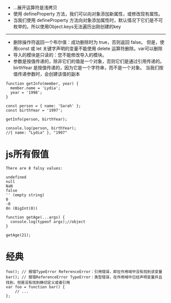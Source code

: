 - ...展开运算符是浅拷贝
- 使用 defineProperty 方法，我们可以向对象添加新属性，或修改现有属性。 
- 当我们使用 defineProperty 方法向对象添加属性时，默认情况下它们是不可枚举的。所以使用Object.keys无法遍历出刚创建的key
***
- 删除操作符返回一个布尔值：成功删除时为 true，否则返回 false。 但是，使用const 或 let 关键字声明的变量不能使用 delete 运算符删除。var可以删除
- 导入的模块是只读的：您不能修改导入的模块。
- 参数是按值传递的，除非它们的值是一个对象，否则它们是通过引用传递的。 birthYear 是按值传递的，因为它是一个字符串，而不是一个对象。 当我们按值传递参数时，会创建该值的副本 
```
function getInfo(member, year) {
  member.name = 'Lydia';
  year = '1998';
}

const person = { name: 'Sarah' };
const birthYear = '1997';

getInfo(person, birthYear);

console.log(person, birthYear);
//{ name: "Lydia" }, "1997"
```
# js所有假值
```
There are 8 falsy values:

undefined
null
NaN
false
'' (empty string)
0
-0
0n (BigInt(0))
```
```
function getAge(...args) {
  console.log(typeof args);//object
}

getAge(21);
```
# 经典
```
foo(); // 报错TypeError ReferenceError：引用错误，即在作用域中没有找到该变量
bar(); // 报错ReferenceError TypeError：类型错误，在作用域中已经声明变量并且找到，但是没有找到确切定义或者引用
var foo = function bar() {
    // ...
};
```
